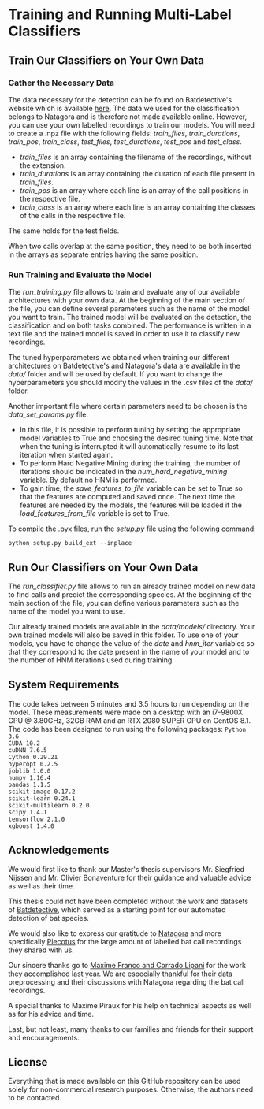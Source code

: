 # Training and Running Multi-Label Classifiers


## Train Our Classifiers on Your Own Data

### Gather the Necessary Data
The data necessary for the detection can be found on Batdetective's website which is available [here](http://visual.cs.ucl.ac.uk/pubs/batDetective).
The data we used for the classification belongs to Natagora and is therefore not made available online. However, you can use your own labelled recordings to train our models. You will need to create a .npz file with the following fields: *train_files*, *train_durations*, *train_pos*, *train_class*, *test_files*, *test_durations*, *test_pos* and *test_class*.

- *train_files* is an array containing the filename of the recordings, without the extension.
- *train_durations* is an array containing the duration of each file present in *train_files*.
- *train_pos* is an array where each line is an array of the call positions in the respective file.
- *train_class* is an array where each line is an array containing the classes of the calls in the respective file.

The same holds for the test fields.

When two calls overlap at the same position, they need to be both inserted in the arrays as separate entries having the same position.

### Run Training and Evaluate the Model
The *run_training.py* file allows to train and evaluate any of our available architectures with your own data.
At the beginning of the main section of the file, you can define several parameters such as the name of the model you want to train. The trained model will be evaluated on the detection, the classification and on both tasks combined.
The performance is written in a text file and the trained model is saved in order to use it to classify new recordings.

The tuned hyperparameters we obtained when training our different architectures on Batdetective's and Natagora's data are available in the *data/* folder and will be used by default. If you want to change the hyperparameters you should modify the values in the .csv files of the *data/* folder.

Another important file where certain parameters need to be chosen is the *data_set_params.py* file.
- In this file, it is possible to perform tuning by setting the appropriate model variables to True and choosing the desired tuning time. Note that when the tuning is interrupted it will automatically resume to its last iteration when started again.
- To perform Hard Negative Mining during the training, the number of iterations should be indicated in the *num_hard_negative_mining* variable. By default no HNM is performed.
- To gain time, the *save_features_to_file* variable can be set to True so that the features are computed and saved once. The next time the features are needed by the models, the features will be loaded if the *load_features_from_file* variable is set to True.

To compile the .pyx files, run the *setup.py* file using the following command:
```
python setup.py build_ext --inplace
```

## Run Our Classifiers on Your Own Data
The *run_classifier.py* file allows to run an already trained model on new data to find calls and predict the corresponding species. At the beginning of the main section of the file, you can define various parameters such as the name of the model you want to use.

Our already trained models are available in the *data/models/* directory. Your own trained models will also be saved in this folder. To use one of your models, you have to change the value of the *date* and *hnm_iter* variables so that they correspond to the date present in the name of your model and to the number of HNM iterations used during training.


## System Requirements
The code takes between 5 minutes and 3.5 hours to run depending on the model. These measurements were made on a desktop with an i7-9800X CPU @ 3.80GHz, 32GB RAM and an RTX 2080 SUPER GPU on CentOS 8.1. The code has been designed to run using the following packages:
`Python 3.6`  
`CUDA 10.2`  
`cuDNN 7.6.5`  
`Cython 0.29.21`  
`hyperopt 0.2.5`  
`joblib 1.0.0`  
`numpy 1.16.4`  
`pandas 1.1.5`  
`scikit-image 0.17.2`  
`scikit-learn 0.24.1`  
`scikit-multilearn 0.2.0`  
`scipy 1.4.1`  
`tensorflow 2.1.0`  
`xgboost 1.4.0`  


## Acknowledgements
We would first like to thank our Master's thesis supervisors Mr. Siegfried Nijssen and Mr. Olivier Bonaventure for their guidance and valuable advice as well as their time.

This thesis could not have been completed without the work and datasets of [Batdetective](http://visual.cs.ucl.ac.uk/pubs/batDetective), which served as a starting point for our automated detection of bat species.

We would also like to express our gratitude to [Natagora](https://www.natagora.be/) and more specifically [Plecotus](https://plecotus.natagora.be/index.php?id=707) for the large amount of labelled bat call recordings they shared with us.

Our sincere thanks go to [Maxime Franco and Corrado Lipani](https://github.com/c-lipani/batmen) for the work they accomplished last year. We are especially thankful for their data preprocessing and their discussions with Natagora regarding the bat call recordings.

A special thanks to Maxime Piraux for his help on technical aspects as well as for his advice and time.

Last, but not least, many thanks to our families and friends for their support and encouragements.


## License
Everything that is made available on this GitHub repository can be used solely for non-commercial research purposes. Otherwise, the authors need to be contacted.
